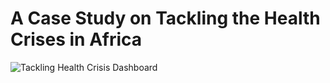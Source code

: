 # A Case Study on Tackling the Health Crises in Africa


![Tackling Health Crisis Dashboard](https://public.tableau.com/static/images/AC/ACaseStudyonTacklingHealthCrisisinAfrica/TacklingHealthCrisisDashboard/1.png)